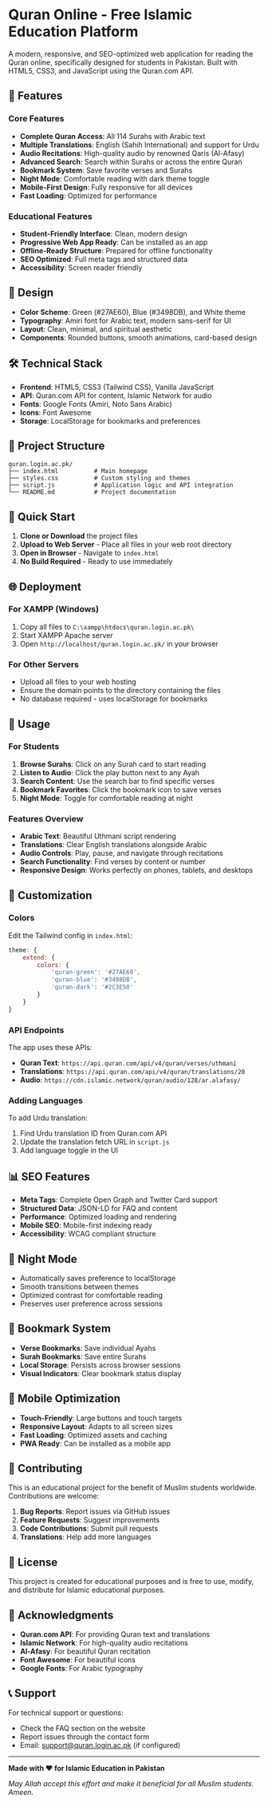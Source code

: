 # Quran Online - Free Islamic Education Platform

A modern, responsive, and SEO-optimized web application for reading the Quran online, specifically designed for students in Pakistan. Built with HTML5, CSS3, and JavaScript using the Quran.com API.

## 🌟 Features

### Core Features
- **Complete Quran Access**: All 114 Surahs with Arabic text
- **Multiple Translations**: English (Sahih International) and support for Urdu
- **Audio Recitations**: High-quality audio by renowned Qaris (Al-Afasy)
- **Advanced Search**: Search within Surahs or across the entire Quran
- **Bookmark System**: Save favorite verses and Surahs
- **Night Mode**: Comfortable reading with dark theme toggle
- **Mobile-First Design**: Fully responsive for all devices
- **Fast Loading**: Optimized for performance

### Educational Features
- **Student-Friendly Interface**: Clean, modern design
- **Progressive Web App Ready**: Can be installed as an app
- **Offline-Ready Structure**: Prepared for offline functionality
- **SEO Optimized**: Full meta tags and structured data
- **Accessibility**: Screen reader friendly

## 🎨 Design

- **Color Scheme**: Green (#27AE60), Blue (#3498DB), and White theme
- **Typography**: Amiri font for Arabic text, modern sans-serif for UI
- **Layout**: Clean, minimal, and spiritual aesthetic
- **Components**: Rounded buttons, smooth animations, card-based design

## 🛠️ Technical Stack

- **Frontend**: HTML5, CSS3 (Tailwind CSS), Vanilla JavaScript
- **API**: Quran.com API for content, Islamic Network for audio
- **Fonts**: Google Fonts (Amiri, Noto Sans Arabic)
- **Icons**: Font Awesome
- **Storage**: LocalStorage for bookmarks and preferences

## 📁 Project Structure

```
quran.login.ac.pk/
├── index.html          # Main homepage
├── styles.css          # Custom styling and themes
├── script.js           # Application logic and API integration
└── README.md           # Project documentation
```

## 🚀 Quick Start

1. **Clone or Download** the project files
2. **Upload to Web Server** - Place all files in your web root directory
3. **Open in Browser** - Navigate to `index.html`
4. **No Build Required** - Ready to use immediately

## 🌐 Deployment

### For XAMPP (Windows)
1. Copy all files to `C:\xampp\htdocs\quran.login.ac.pk\`
2. Start XAMPP Apache server
3. Open `http://localhost/quran.login.ac.pk/` in your browser

### For Other Servers
- Upload all files to your web hosting
- Ensure the domain points to the directory containing the files
- No database required - uses localStorage for bookmarks

## 📱 Usage

### For Students
1. **Browse Surahs**: Click on any Surah card to start reading
2. **Listen to Audio**: Click the play button next to any Ayah
3. **Search Content**: Use the search bar to find specific verses
4. **Bookmark Favorites**: Click the bookmark icon to save verses
5. **Night Mode**: Toggle for comfortable reading at night

### Features Overview
- **Arabic Text**: Beautiful Uthmani script rendering
- **Translations**: Clear English translations alongside Arabic
- **Audio Controls**: Play, pause, and navigate through recitations
- **Search Functionality**: Find verses by content or number
- **Responsive Design**: Works perfectly on phones, tablets, and desktops

## 🔧 Customization

### Colors
Edit the Tailwind config in `index.html`:
```javascript
theme: {
    extend: {
        colors: {
            'quran-green': '#27AE60',
            'quran-blue': '#3498DB',
            'quran-dark': '#2C3E50'
        }
    }
}
```

### API Endpoints
The app uses these APIs:
- **Quran Text**: `https://api.quran.com/api/v4/quran/verses/uthmani`
- **Translations**: `https://api.quran.com/api/v4/quran/translations/20`
- **Audio**: `https://cdn.islamic.network/quran/audio/128/ar.alafasy/`

### Adding Languages
To add Urdu translation:
1. Find Urdu translation ID from Quran.com API
2. Update the translation fetch URL in `script.js`
3. Add language toggle in the UI

## 📊 SEO Features

- **Meta Tags**: Complete Open Graph and Twitter Card support
- **Structured Data**: JSON-LD for FAQ and content
- **Performance**: Optimized loading and rendering
- **Mobile SEO**: Mobile-first indexing ready
- **Accessibility**: WCAG compliant structure

## 🌙 Night Mode

- Automatically saves preference to localStorage
- Smooth transitions between themes
- Optimized contrast for comfortable reading
- Preserves user preference across sessions

## 🔖 Bookmark System

- **Verse Bookmarks**: Save individual Ayahs
- **Surah Bookmarks**: Save entire Surahs
- **Local Storage**: Persists across browser sessions
- **Visual Indicators**: Clear bookmark status display

## 📱 Mobile Optimization

- **Touch-Friendly**: Large buttons and touch targets
- **Responsive Layout**: Adapts to all screen sizes
- **Fast Loading**: Optimized assets and caching
- **PWA Ready**: Can be installed as a mobile app

## 🤝 Contributing

This is an educational project for the benefit of Muslim students worldwide. Contributions are welcome:

1. **Bug Reports**: Report issues via GitHub issues
2. **Feature Requests**: Suggest improvements
3. **Code Contributions**: Submit pull requests
4. **Translations**: Help add more languages

## 📄 License

This project is created for educational purposes and is free to use, modify, and distribute for Islamic educational purposes.

## 🙏 Acknowledgments

- **Quran.com API**: For providing Quran text and translations
- **Islamic Network**: For high-quality audio recitations
- **Al-Afasy**: For beautiful Quran recitation
- **Font Awesome**: For beautiful icons
- **Google Fonts**: For Arabic typography

## 📞 Support

For technical support or questions:
- Check the FAQ section on the website
- Report issues through the contact form
- Email: support@quran.login.ac.pk (if configured)

---

**Made with ❤️ for Islamic Education in Pakistan**

*May Allah accept this effort and make it beneficial for all Muslim students. Ameen.*
